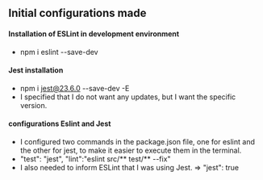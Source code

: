 ## Initial configurations made

 #### Installation of ESLint in development environment
 * npm i eslint --save-dev

 #### Jest installation
 * npm i jest@23.6.0 --save-dev -E
 * I specified that I do not want any updates, but I want the specific version.

 #### configurations Eslint and Jest
 * I configured two commands in the package.json file, one for eslint and the other for jest, to make it easier to execute them in the terminal.
 * "test": "jest",
    "lint":"eslint src/** test/** --fix"
 * I also needed to inform ESLint that I was using Jest. => "jest": true

